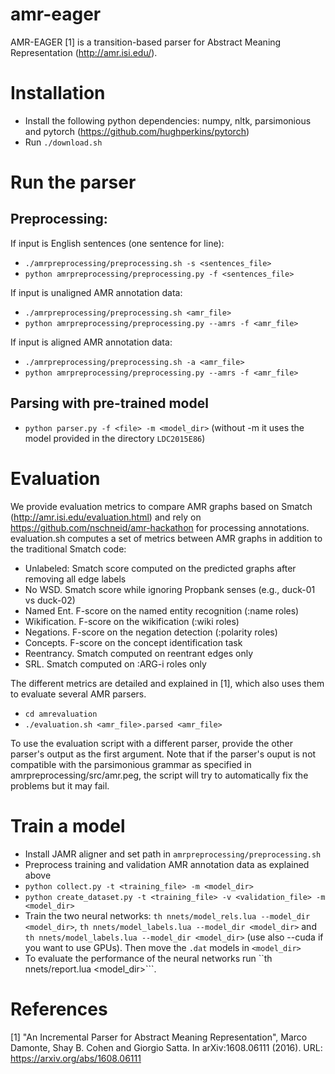# amr-eager

AMR-EAGER [1] is a transition-based parser for Abstract Meaning Representation (http://amr.isi.edu/).

# Installation

- Install the following python dependencies: numpy, nltk, parsimonious and pytorch (https://github.com/hughperkins/pytorch)
- Run ```./download.sh```

# Run the parser

## Preprocessing:

If input is English sentences (one sentence for line):
- ```./amrpreprocessing/preprocessing.sh -s <sentences_file>```
- ```python amrpreprocessing/preprocessing.py -f <sentences_file>```

If input is unaligned AMR annotation data:
- ```./amrpreprocessing/preprocessing.sh <amr_file>```
- ```python amrpreprocessing/preprocessing.py --amrs -f <amr_file>```

If input is aligned AMR annotation data:
- ```./amrpreprocessing/preprocessing.sh -a <amr_file>```
- ```python amrpreprocessing/preprocessing.py --amrs -f <amr_file>```

## Parsing with pre-trained model
- ```python parser.py -f <file> -m <model_dir>``` (without -m it uses the model provided in the directory ```LDC2015E86```)

# Evaluation

We provide evaluation metrics to compare AMR graphs based on Smatch (http://amr.isi.edu/evaluation.html) and rely on https://github.com/nschneid/amr-hackathon for processing annotations.
evaluation.sh computes a set of metrics between AMR graphs in addition to the traditional Smatch code:

* Unlabeled: Smatch score computed on the predicted graphs after removing all edge labels
* No WSD. Smatch score while ignoring Propbank senses (e.g., duck-01 vs duck-02)
* Named Ent. F-score on the named entity recognition (:name roles)
* Wikification. F-score on the wikification (:wiki roles)
* Negations. F-score on the negation detection (:polarity roles)
* Concepts. F-score on the concept identification task
* Reentrancy. Smatch computed on reentrant edges only
* SRL. Smatch computed on :ARG-i roles only

The different metrics are detailed and explained in [1], which also uses them to evaluate several AMR parsers.

- ```cd amrevaluation```
- ```./evaluation.sh <amr_file>.parsed <amr_file>```

To use the evaluation script with a different parser, provide the other parser's output as the first argument. Note that if the parser's ouput is not compatible with the parsimonious grammar as specified in amrpreprocessing/src/amr.peg, the script will try to automatically fix the problems but it may fail.

# Train a model
- Install JAMR aligner and set path in ```amrpreprocessing/preprocessing.sh```
- Preprocess training and validation AMR annotation data as explained above
- ```python collect.py -t <training_file> -m <model_dir>```
- ```python create_dataset.py -t <training_file> -v <validation_file> -m <model_dir>```
- Train the two neural networks: ```th nnets/model_rels.lua --model_dir <model_dir>```, ```th nnets/model_labels.lua --model_dir <model_dir>``` and ```th nnets/model_labels.lua --model_dir <model_dir>``` (use also --cuda if you want to use GPUs). Then move the ```.dat``` models in ```<model_dir>```
- To evaluate the performance of the neural networks run ``th nnets/report.lua <model_dir>```. 

# References

[1] "An Incremental Parser for Abstract Meaning Representation", Marco Damonte, Shay B. Cohen and Giorgio Satta. In arXiv:1608.06111 (2016). URL: https://arxiv.org/abs/1608.06111
